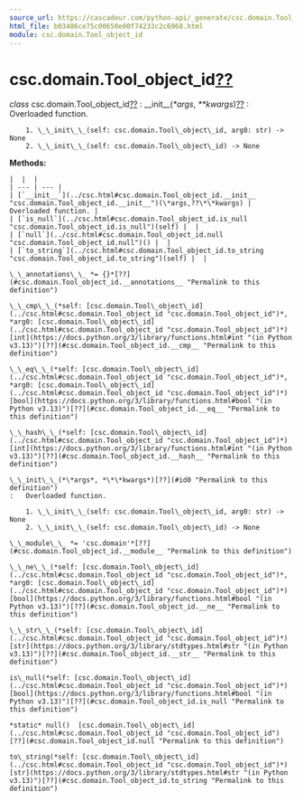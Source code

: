 ```yaml
---
source_url: https://cascadeur.com/python-api/_generate/csc.domain.Tool_object_id.html
html_file: b03486ce75c00650e00f74233c2c6968.html
module: csc.domain.Tool_object_id
---
```


# csc.domain.Tool\_object\_id[??](#csc-domain-tool-object-id "Permalink to this heading")

*class* csc.domain.Tool\_object\_id[??](#csc.domain.Tool_object_id "Permalink to this definition")
:   \_\_init\_\_(*\*args*, *\*\*kwargs*)[??](#csc.domain.Tool_object_id.__init__ "Permalink to this definition")
    :   Overloaded function.

        1. \_\_init\_\_(self: csc.domain.Tool\_object\_id, arg0: str) -> None
        2. \_\_init\_\_(self: csc.domain.Tool\_object\_id) -> None

    
**Methods:**

    |  |  |
    | --- | --- |
    | [`__init__`](../csc.html#csc.domain.Tool_object_id.__init__ "csc.domain.Tool_object_id.__init__")(\*args,??\*\*kwargs) | Overloaded function. |
    | [`is_null`](../csc.html#csc.domain.Tool_object_id.is_null "csc.domain.Tool_object_id.is_null")(self) |  |
    | [`null`](../csc.html#csc.domain.Tool_object_id.null "csc.domain.Tool_object_id.null")() |  |
    | [`to_string`](../csc.html#csc.domain.Tool_object_id.to_string "csc.domain.Tool_object_id.to_string")(self) |  |

    \_\_annotations\_\_ *= {}*[??](#csc.domain.Tool_object_id.__annotations__ "Permalink to this definition")

    \_\_cmp\_\_(*self: [csc.domain.Tool\_object\_id](../csc.html#csc.domain.Tool_object_id "csc.domain.Tool_object_id")*, *arg0: [csc.domain.Tool\_object\_id](../csc.html#csc.domain.Tool_object_id "csc.domain.Tool_object_id")*)  [int](https://docs.python.org/3/library/functions.html#int "(in Python v3.13)")[??](#csc.domain.Tool_object_id.__cmp__ "Permalink to this definition")

    \_\_eq\_\_(*self: [csc.domain.Tool\_object\_id](../csc.html#csc.domain.Tool_object_id "csc.domain.Tool_object_id")*, *arg0: [csc.domain.Tool\_object\_id](../csc.html#csc.domain.Tool_object_id "csc.domain.Tool_object_id")*)  [bool](https://docs.python.org/3/library/functions.html#bool "(in Python v3.13)")[??](#csc.domain.Tool_object_id.__eq__ "Permalink to this definition")

    \_\_hash\_\_(*self: [csc.domain.Tool\_object\_id](../csc.html#csc.domain.Tool_object_id "csc.domain.Tool_object_id")*)  [int](https://docs.python.org/3/library/functions.html#int "(in Python v3.13)")[??](#csc.domain.Tool_object_id.__hash__ "Permalink to this definition")

    \_\_init\_\_(*\*args*, *\*\*kwargs*)[??](#id0 "Permalink to this definition")
    :   Overloaded function.

        1. \_\_init\_\_(self: csc.domain.Tool\_object\_id, arg0: str) -> None
        2. \_\_init\_\_(self: csc.domain.Tool\_object\_id) -> None

    \_\_module\_\_ *= 'csc.domain'*[??](#csc.domain.Tool_object_id.__module__ "Permalink to this definition")

    \_\_ne\_\_(*self: [csc.domain.Tool\_object\_id](../csc.html#csc.domain.Tool_object_id "csc.domain.Tool_object_id")*, *arg0: [csc.domain.Tool\_object\_id](../csc.html#csc.domain.Tool_object_id "csc.domain.Tool_object_id")*)  [bool](https://docs.python.org/3/library/functions.html#bool "(in Python v3.13)")[??](#csc.domain.Tool_object_id.__ne__ "Permalink to this definition")

    \_\_str\_\_(*self: [csc.domain.Tool\_object\_id](../csc.html#csc.domain.Tool_object_id "csc.domain.Tool_object_id")*)  [str](https://docs.python.org/3/library/stdtypes.html#str "(in Python v3.13)")[??](#csc.domain.Tool_object_id.__str__ "Permalink to this definition")

    is\_null(*self: [csc.domain.Tool\_object\_id](../csc.html#csc.domain.Tool_object_id "csc.domain.Tool_object_id")*)  [bool](https://docs.python.org/3/library/functions.html#bool "(in Python v3.13)")[??](#csc.domain.Tool_object_id.is_null "Permalink to this definition")

    *static* null()  [csc.domain.Tool\_object\_id](../csc.html#csc.domain.Tool_object_id "csc.domain.Tool_object_id")[??](#csc.domain.Tool_object_id.null "Permalink to this definition")

    to\_string(*self: [csc.domain.Tool\_object\_id](../csc.html#csc.domain.Tool_object_id "csc.domain.Tool_object_id")*)  [str](https://docs.python.org/3/library/stdtypes.html#str "(in Python v3.13)")[??](#csc.domain.Tool_object_id.to_string "Permalink to this definition")